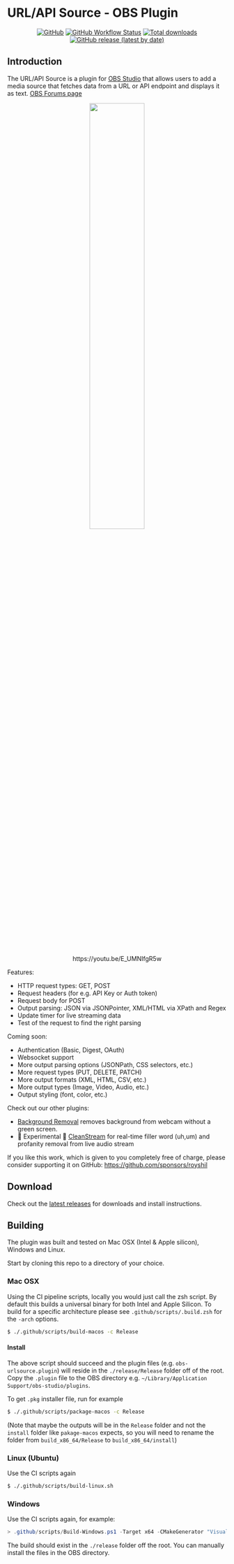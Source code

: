 # URL/API Source - OBS Plugin

<div align="center">

[![GitHub](https://img.shields.io/github/license/royshil/obs-urlsource)](https://github.com/royshil/obs-urlsource/blob/main/LICENSE)
[![GitHub Workflow Status](https://img.shields.io/github/actions/workflow/status/royshil/obs-urlsource/push.yaml)](https://github.com/royshil/obs-urlsource/actions/workflows/push.yaml)
[![Total downloads](https://img.shields.io/github/downloads/royshil/obs-urlsource/total)](https://github.com/royshil/obs-urlsource/releases)
[![GitHub release (latest by date)](https://img.shields.io/github/v/release/royshil/obs-urlsource)](https://github.com/royshil/obs-urlsource/releases)

</div>

## Introduction

The URL/API Source is a plugin for [OBS Studio](https://obsproject.com) that allows users to add a media source that fetches data from a URL or API endpoint and displays it as text. [OBS Forums page](https://obsproject.com/forum/resources/url-api-source-fetch-live-data-and-display-it-on-screen.1756/)

<div align="center">
  <a href="https://youtu.be/E_UMNIfgR5w" target="_blank">
    <img width="50%" src="https://github-production-user-asset-6210df.s3.amazonaws.com/441170/258666347-327a632f-62f3-4365-af8e-6bb91f5a56ef.jpeg" />
  </a><br/>
  https://youtu.be/E_UMNIfgR5w
</div>

Features:
- HTTP request types: GET, POST
- Request headers (for e.g. API Key or Auth token)
- Request body for POST
- Output parsing: JSON via JSONPointer, XML/HTML via XPath and Regex
- Update timer for live streaming data
- Test of the request to find the right parsing

Coming soon:
- Authentication (Basic, Digest, OAuth)
- Websocket support
- More output parsing options (JSONPath, CSS selectors, etc.)
- More request types (PUT, DELETE, PATCH)
- More output formats (XML, HTML, CSV, etc.)
- More output types (Image, Video, Audio, etc.)
- Output styling (font, color, etc.)

Check out our other plugins:
- [Background Removal](https://github.com/royshil/obs-backgroundremoval) removes background from webcam without a green screen.
- 🚧 Experimental 🚧 [CleanStream](https://github.com/royshil/obs-cleanstream) for real-time filler word (uh,um) and profanity removal from live audio stream

If you like this work, which is given to you completely free of charge, please consider supporting it on GitHub: https://github.com/sponsors/royshil

## Download
Check out the [latest releases](https://github.com/royshil/obs-urlsource/releases) for downloads and install instructions.


## Building

The plugin was built and tested on Mac OSX  (Intel & Apple silicon), Windows and Linux.

Start by cloning this repo to a directory of your choice.

### Mac OSX

Using the CI pipeline scripts, locally you would just call the zsh script. By default this builds a universal binary for both Intel and Apple Silicon. To build for a specific architecture please see `.github/scripts/.build.zsh` for the `-arch` options.

```sh
$ ./.github/scripts/build-macos -c Release
```

#### Install
The above script should succeed and the plugin files (e.g. `obs-urlsource.plugin`) will reside in the `./release/Release` folder off of the root. Copy the `.plugin` file to the OBS directory e.g. `~/Library/Application Support/obs-studio/plugins`.

To get `.pkg` installer file, run for example
```sh
$ ./.github/scripts/package-macos -c Release
```
(Note that maybe the outputs will be in the `Release` folder and not the `install` folder like `pakage-macos` expects, so you will need to rename the folder from `build_x86_64/Release` to `build_x86_64/install`)

### Linux (Ubuntu)

Use the CI scripts again
```sh
$ ./.github/scripts/build-linux.sh
```

### Windows

Use the CI scripts again, for example:

```powershell
> .github/scripts/Build-Windows.ps1 -Target x64 -CMakeGenerator "Visual Studio 17 2022"
```

The build should exist in the `./release` folder off the root. You can manually install the files in the OBS directory.
